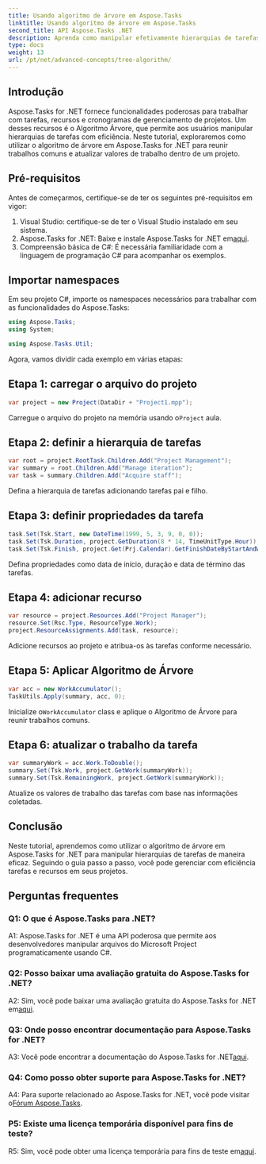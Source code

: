 ```yaml
---
title: Usando algoritmo de árvore em Aspose.Tasks
linktitle: Usando algoritmo de árvore em Aspose.Tasks
second_title: API Aspose.Tasks .NET
description: Aprenda como manipular efetivamente hierarquias de tarefas em seus projetos .NET usando o algoritmo de árvore Aspose.Tasks.
type: docs
weight: 13
url: /pt/net/advanced-concepts/tree-algorithm/
---
```

## Introdução

Aspose.Tasks for .NET fornece funcionalidades poderosas para trabalhar com tarefas, recursos e cronogramas de gerenciamento de projetos. Um desses recursos é o Algoritmo Árvore, que permite aos usuários manipular hierarquias de tarefas com eficiência. Neste tutorial, exploraremos como utilizar o algoritmo de árvore em Aspose.Tasks for .NET para reunir trabalhos comuns e atualizar valores de trabalho dentro de um projeto.

## Pré-requisitos

Antes de começarmos, certifique-se de ter os seguintes pré-requisitos em vigor:

1. Visual Studio: certifique-se de ter o Visual Studio instalado em seu sistema.
2.  Aspose.Tasks for .NET: Baixe e instale Aspose.Tasks for .NET em[aqui](https://releases.aspose.com/tasks/net/).
3. Compreensão básica de C#: É necessária familiaridade com a linguagem de programação C# para acompanhar os exemplos.

## Importar namespaces

Em seu projeto C#, importe os namespaces necessários para trabalhar com as funcionalidades do Aspose.Tasks:

```csharp
using Aspose.Tasks;
using System;

using Aspose.Tasks.Util;

```

Agora, vamos dividir cada exemplo em várias etapas:

## Etapa 1: carregar o arquivo do projeto

```csharp
var project = new Project(DataDir + "Project1.mpp");
```

 Carregue o arquivo do projeto na memória usando o`Project` aula.

## Etapa 2: definir a hierarquia de tarefas

```csharp
var root = project.RootTask.Children.Add("Project Management");
var summary = root.Children.Add("Manage iteration");
var task = summary.Children.Add("Acquire staff");
```

Defina a hierarquia de tarefas adicionando tarefas pai e filho.

## Etapa 3: definir propriedades da tarefa

```csharp
task.Set(Tsk.Start, new DateTime(1999, 5, 3, 9, 0, 0));
task.Set(Tsk.Duration, project.GetDuration(8 * 14, TimeUnitType.Hour));
task.Set(Tsk.Finish, project.Get(Prj.Calendar).GetFinishDateByStartAndWork(task.Get(Tsk.Start), task.Get(Tsk.Duration)));
```

Defina propriedades como data de início, duração e data de término das tarefas.

## Etapa 4: adicionar recurso

```csharp
var resource = project.Resources.Add("Project Manager");
resource.Set(Rsc.Type, ResourceType.Work);
project.ResourceAssignments.Add(task, resource);
```

Adicione recursos ao projeto e atribua-os às tarefas conforme necessário.

## Etapa 5: Aplicar Algoritmo de Árvore

```csharp
var acc = new WorkAccumulator();
TaskUtils.Apply(summary, acc, 0);
```

 Inicialize o`WorkAccumulator` class e aplique o Algoritmo de Árvore para reunir trabalhos comuns.

## Etapa 6: atualizar o trabalho da tarefa

```csharp
var summaryWork = acc.Work.ToDouble();
summary.Set(Tsk.Work, project.GetWork(summaryWork));
summary.Set(Tsk.RemainingWork, project.GetWork(summaryWork));
```

Atualize os valores de trabalho das tarefas com base nas informações coletadas.

## Conclusão

Neste tutorial, aprendemos como utilizar o algoritmo de árvore em Aspose.Tasks for .NET para manipular hierarquias de tarefas de maneira eficaz. Seguindo o guia passo a passo, você pode gerenciar com eficiência tarefas e recursos em seus projetos.

## Perguntas frequentes

### Q1: O que é Aspose.Tasks para .NET?

A1: Aspose.Tasks for .NET é uma API poderosa que permite aos desenvolvedores manipular arquivos do Microsoft Project programaticamente usando C#.

### Q2: Posso baixar uma avaliação gratuita do Aspose.Tasks for .NET?

 A2: Sim, você pode baixar uma avaliação gratuita do Aspose.Tasks for .NET em[aqui](https://releases.aspose.com/).

### Q3: Onde posso encontrar documentação para Aspose.Tasks for .NET?

 A3: Você pode encontrar a documentação do Aspose.Tasks for .NET[aqui](https://reference.aspose.com/tasks/net/).

### Q4: Como posso obter suporte para Aspose.Tasks for .NET?

 A4: Para suporte relacionado ao Aspose.Tasks for .NET, você pode visitar o[Fórum Aspose.Tasks](https://forum.aspose.com/c/tasks/15).

### P5: Existe uma licença temporária disponível para fins de teste?

 R5: Sim, você pode obter uma licença temporária para fins de teste em[aqui](https://purchase.aspose.com/temporary-license/).